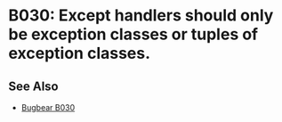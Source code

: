 # B030: Except handlers should only be exception classes or tuples of exception classes.

## See Also

* [Bugbear B030](https://github.com/PyCQA/flake8-bugbear?tab=readme-ov-file)
